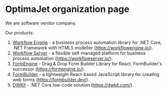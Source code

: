 # OptimaJet organization page

We are software vendor company.

Our products:
1. [Workflow Engine](https://github.com/optimajet/WorkflowEngine.NET) - a business process automation library for .NET Core, .NET Framework with HTML5 modeller (https://workflowengine.io/).
2. [Workflow Server](https://github.com/optimajet/WorkflowServer) - a flexible self-managed platform for business process automation (https://workflowserver.io/).
3. [FormEngine](https://github.com/optimajet/formengine) - Drag & Drop Form Builder Library for React. FormBuilder's successor (https://formengine.io/).
4. [FormBuilder](https://github.com/optimajet/formbuilder) - a lightweight React-based JavaScript library for creating web forms (https://formbuilder.dev/).
5. [DWKit](https://github.com/optimajet/DWKit) - .NET Core low-code solution (https://dwkit.com/).
